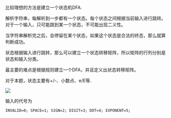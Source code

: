 比较理想的方法是建立一个状态机DFA.

解析字符串，每解析到一步都有一个状态。每个状态之间根据当前输入进行跳转。对于一个输入，只可能跳到某一个状态，不可能出现二义性。

当字符串解析完之后，会停留在某个状态，如果这个状态是合法的终态，那么就算判断成功。

状态根据输入进行跳转，那么可以建立一个状态转移矩阵，所以矩阵的行列分别是状态和输入分类。

最主要的难点是根据规则建立一个DFA，并且定义出状态转移矩阵。

对于本题，状态主要有+/-、小数点、e/E等.

![](https://pic4.zhimg.com/e407d666017e1d3415b2ac8ddfd026d1_b.jpg)

输入的代号为

```
INVALID=0; SPACE=1; SIGN=2; DIGIT=3; DOT=4; EXPONENT=5;
```
